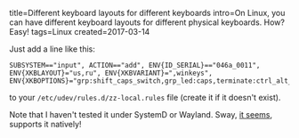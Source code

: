title=Different keyboard layouts for different keyboards
intro=On Linux, you can have different keyboard layouts for different physical keyboards. How? Easy!
tags=Linux
created=2017-03-14

Just add a line like this:

	SUBSYSTEM=="input", ACTION=="add", ENV{ID_SERIAL}=="046a_0011", ENV{XKBLAYOUT}="us,ru", ENV{XKBVARIANT}=",winkeys", ENV{XKBOPTIONS}="grp:shift_caps_switch,grp_led:caps,terminate:ctrl_alt_bksp"

to your `/etc/udev/rules.d/zz-local.rules` file (create it if it doesn't exist).

Note that I haven't tested it under SystemD or Wayland.
Sway, [it seems][sway], supports it natively!

[sway]: https://wiki.archlinux.org/title/Sway#Keymap
